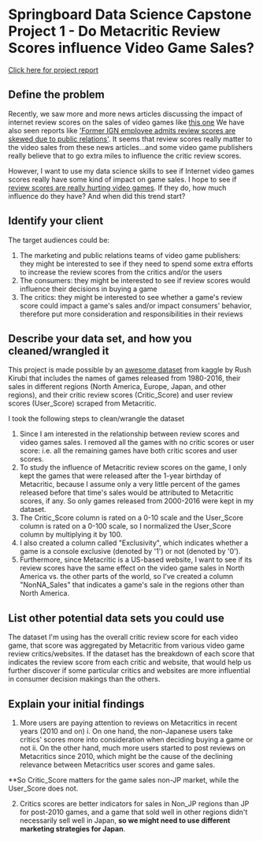 # Springboard Data Science Capstone Project 1 - Do Metacritic Review Scores influence Video Game Sales?
[Click here for project report]()


## Define the problem
Recently, we saw more and more news articles discussing the impact of internet review scores on the sales of video games like [this one]( https://www.dailydot.com/parsec/metacritic-scores-game-sales-gdc-2015/)  We have also seen reports like ['Former IGN employee admits review scores are skewed due to public relations'](https://www.zeldadungeon.net/former-ign-employee-admits-review-scores-are-skewed-due-to-public-relations/). It seems that review scores really matter to the video sales from these news articles...and some video game publishers really believe that to go extra miles to influence the critic review scores.

However, I want to use my data science skills to see if Internet video games scores really have some kind of impact on game sales. I hope to see if [review scores are really hurting video games](https://kotaku.com/metacritic-matters-how-review-scores-hurt-video-games-472462218). If they do, how much influence do they have? And when did this trend start?

## Identify your client
The target audiences could be:
1. The marketing and public relations teams of video game publishers: they might be interested to see if they need to spend some extra efforts to increase the review scores from the critics and/or the users
2. The consumers: they might be interested to see if review scores would influence their decisions in buying a game
3. The critics: they might be interested to see whether a game's review score could impact a game's sales and/or impact consumers' behavior, therefore put more consideration and responsibilities in their reviews

## Describe your data set, and how you cleaned/wrangled it
This project is made possible by an [awesome dataset](https://www.kaggle.com/rush4ratio/video-game-sales-with-ratings/) from kaggle by Rush Kirubi that includes the names of games released from 1980-2016, their sales in different regions (North America, Europe, Japan, and other regions), and their critic review scores (Critic_Score) and user review scores (User_Score) scraped from Metacritic.

I took the following steps to clean/wrangle the dataset

1. Since I am interested in the relationship between review scores and video games sales. I removed all the games with no critic scores or user score: i.e. all the remaining games have both critic scores and user scores.
2. To study the influence of Metacritic review scores on the game, I only kept the games that were released after the 1-year birthday of Metacritic, because I assume only a very little percent of the games released before that time's sales would be attributed to Metacritic scores, if any. So only games released from 2000-2016 were kept in my dataset.
3. The Critic_Score column is rated on a 0-10 scale and the User_Score column is rated on a 0-100 scale, so I normalized the User_Score column by multiplying it by 100.
4. I also created a column called "Exclusivity", which indicates whether a game is a console exclusive (denoted by '1') or not (denoted by '0').
5. Furthermore, since Metacritic is a US-based website, I want to see if its review scores have the same effect on the video game sales in North America vs. the other parts of the world, so I've created a column "NonNA_Sales" that indicates a game's sale in the regions other than North America.

## List other potential data sets you could use
The dataset I'm using has the overall critic review score for each video game, that score was aggregated by Metacritic from various video game review critics/websites. If the dataset has the breakdown of each score that indicates the review score from each critic and website, that would help us further discover if some particular critics and websites are more influential in consumer decision makings than the others.

## Explain your initial findings
1. More users are paying attention to reviews on Metacritics in recent years (2010 and on)
    i. On one hand, the non-Japanese users take critics' scores more into consideration when deciding buying a game or not
    ii. On the other hand, much more users started to post reviews on Metacritics since 2010, which might be the cause of the declining relevance between Metacritics user scores and game sales.

**So Critic_Score matters for the game sales non-JP market, while the User_Score does not.

2. Critics scores are better indicators for sales in Non_JP regions than JP for post-2010 games, and a game that sold well in other regions didn't necessarily sell well in Japan, **so we might need to use different marketing strategies for Japan**.

